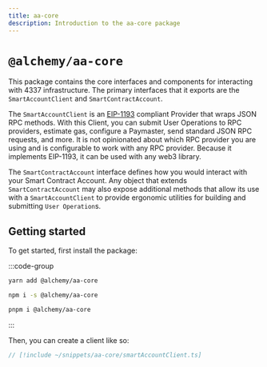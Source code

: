 ```yaml
---
title: aa-core
description: Introduction to the aa-core package
---
```



# `@alchemy/aa-core`

This package contains the core interfaces and components for interacting with 4337 infrastructure. The primary interfaces that it exports are the `SmartAccountClient` and `SmartContractAccount`.

The `SmartAccountClient` is an [EIP-1193](https://eips.ethereum.org/EIPS/eip-1193) compliant Provider that wraps JSON RPC methods. With this Client, you can submit User Operations to RPC providers, estimate gas, configure a Paymaster, send standard JSON RPC requests, and more. It is not opinionated about which RPC provider you are using and is configurable to work with any RPC provider. Because it implements EIP-1193, it can be used with any web3 library.

The `SmartContractAccount` interface defines how you would interact with your Smart Contract Account. Any object that extends `SmartContractAccount` may also expose additional methods that allow its use with a `SmartAccountClient` to provide ergonomic utilities for building and submitting `User Operation`s.

## Getting started

To get started, first install the package:

:::code-group

```bash [yarn]
yarn add @alchemy/aa-core
```

```bash [npm]
npm i -s @alchemy/aa-core
```

```bash [pnpm]
pnpm i @alchemy/aa-core
```

:::

Then, you can create a client like so:

```ts [smartAccountClient.ts]
// [!include ~/snippets/aa-core/smartAccountClient.ts]
```
